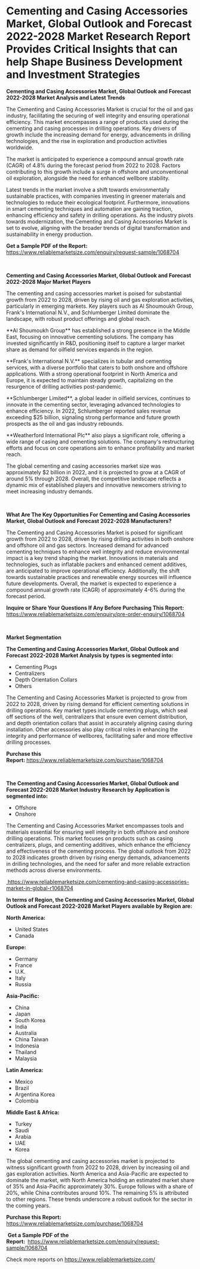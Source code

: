 <p><h1>Cementing and Casing Accessories Market, Global Outlook and Forecast 2022-2028 Market Research Report Provides Critical Insights that can help Shape Business Development and Investment Strategies</h1></p><p><strong>Cementing and Casing Accessories Market, Global Outlook and Forecast 2022-2028 Market Analysis and Latest Trends</strong></p>
<p><p>The Cementing and Casing Accessories Market is crucial for the oil and gas industry, facilitating the securing of well integrity and ensuring operational efficiency. This market encompasses a range of products used during the cementing and casing processes in drilling operations. Key drivers of growth include the increasing demand for energy, advancements in drilling technologies, and the rise in exploration and production activities worldwide. </p><p>The market is anticipated to experience a compound annual growth rate (CAGR) of 4.8% during the forecast period from 2022 to 2028. Factors contributing to this growth include a surge in offshore and unconventional oil exploration, alongside the need for enhanced wellbore stability.</p><p>Latest trends in the market involve a shift towards environmentally sustainable practices, with companies investing in greener materials and technologies to reduce their ecological footprint. Furthermore, innovations in smart cementing techniques and automation are gaining traction, enhancing efficiency and safety in drilling operations. As the industry pivots towards modernization, the Cementing and Casing Accessories Market is set to evolve, aligning with the broader trends of digital transformation and sustainability in energy production.</p></p>
<p><strong>Get a Sample PDF of the Report:&nbsp;</strong> <a href="https://www.reliablemarketsize.com/enquiry/request-sample/1068704?utm_campaign=2447&utm_medium=2&utm_source=Github&utm_content=ia&utm_term=21032025&utm_id=cementing-and-casing-accessories-market-global-outlook-and-forecast-2022-2028">https://www.reliablemarketsize.com/enquiry/request-sample/1068704</a></p>
<p>&nbsp;</p>
<p><strong>Cementing and Casing Accessories Market, Global Outlook and Forecast 2022-2028 Major Market Players</strong></p>
<p><p>The cementing and casing accessories market is poised for substantial growth from 2022 to 2028, driven by rising oil and gas exploration activities, particularly in emerging markets. Key players such as Al Shoumoukh Group, Frank's International N.V., and Schlumberger Limited dominate the landscape, with robust product offerings and global reach.</p><p>**Al Shoumoukh Group** has established a strong presence in the Middle East, focusing on innovative cementing solutions. The company has invested significantly in R&D, positioning itself to capture a larger market share as demand for oilfield services expands in the region.</p><p>**Frank's International N.V.** specializes in tubular and cementing services, with a diverse portfolio that caters to both onshore and offshore applications. With a strong operational footprint in North America and Europe, it is expected to maintain steady growth, capitalizing on the resurgence of drilling activities post-pandemic.</p><p>**Schlumberger Limited**, a global leader in oilfield services, continues to innovate in the cementing sector, leveraging advanced technologies to enhance efficiency. In 2022, Schlumberger reported sales revenue exceeding $25 billion, signaling strong performance and future growth prospects as the oil and gas industry rebounds.</p><p>**Weatherford International Plc** also plays a significant role, offering a wide range of casing and cementing solutions. The company's restructuring efforts and focus on core operations aim to enhance profitability and market reach.</p><p>The global cementing and casing accessories market size was approximately $2 billion in 2022, and it is projected to grow at a CAGR of around 5% through 2028. Overall, the competitive landscape reflects a dynamic mix of established players and innovative newcomers striving to meet increasing industry demands.</p></p>
<p>&nbsp;</p>
<p><strong>What Are The Key Opportunities For Cementing and Casing Accessories Market, Global Outlook and Forecast 2022-2028 Manufacturers?</strong></p>
<p><p>The Cementing and Casing Accessories Market is poised for significant growth from 2022 to 2028, driven by rising drilling activities in both onshore and offshore oil and gas sectors. Increased demand for advanced cementing techniques to enhance well integrity and reduce environmental impact is a key trend shaping the market. Innovations in materials and technologies, such as inflatable packers and enhanced cement additives, are anticipated to improve operational efficiency. Additionally, the shift towards sustainable practices and renewable energy sources will influence future developments. Overall, the market is expected to experience a compound annual growth rate (CAGR) of approximately 4-6% during the forecast period.</p></p>
<p><strong>Inquire or Share Your Questions If Any Before Purchasing This Report:</strong> <a href="https://www.reliablemarketsize.com/enquiry/pre-order-enquiry/1068704?utm_campaign=2447&utm_medium=2&utm_source=Github&utm_content=ia&utm_term=21032025&utm_id=cementing-and-casing-accessories-market-global-outlook-and-forecast-2022-2028">https://www.reliablemarketsize.com/enquiry/pre-order-enquiry/1068704</a></p>
<p>&nbsp;</p>
<p><strong>Market Segmentation</strong></p>
<p><strong>The Cementing and Casing Accessories Market, Global Outlook and Forecast 2022-2028 Market Analysis by types is segmented into:</strong></p>
<p><ul><li>Cementing Plugs</li><li>Centralizers</li><li>Depth Orientation Collars</li><li>Others</li></ul></p>
<p><p>The Cementing and Casing Accessories Market is projected to grow from 2022 to 2028, driven by rising demand for efficient cementing solutions in drilling operations. Key market types include cementing plugs, which seal off sections of the well, centralizers that ensure even cement distribution, and depth orientation collars that assist in accurately aligning casing during installation. Other accessories also play critical roles in enhancing the integrity and performance of wellbores, facilitating safer and more effective drilling processes.</p></p>
<p><strong>Purchase this Report:&nbsp;</strong><a href="https://www.reliablemarketsize.com/purchase/1068704?utm_campaign=2447&utm_medium=2&utm_source=Github&utm_content=ia&utm_term=21032025&utm_id=cementing-and-casing-accessories-market-global-outlook-and-forecast-2022-2028">https://www.reliablemarketsize.com/purchase/1068704</a></p>
<p>&nbsp;</p>
<p><strong>The Cementing and Casing Accessories Market, Global Outlook and Forecast 2022-2028 Market Industry Research by Application is segmented into:</strong></p>
<p><ul><li>Offshore</li><li>Onshore</li></ul></p>
<p><p>The Cementing and Casing Accessories Market encompasses tools and materials essential for ensuring well integrity in both offshore and onshore drilling operations. This market focuses on products such as casing centralizers, plugs, and cementing additives, which enhance the efficiency and effectiveness of the cementing process. The global outlook from 2022 to 2028 indicates growth driven by rising energy demands, advancements in drilling technologies, and the need for safer and more reliable extraction methods across diverse environments.</p></p>
<p><a href="https://www.reliablemarketsize.com/cementing-and-casing-accessories-market-in-global-r1068704?utm_campaign=2447&utm_medium=2&utm_source=Github&utm_content=ia&utm_term=21032025&utm_id=cementing-and-casing-accessories-market-global-outlook-and-forecast-2022-2028">&nbsp;https://www.reliablemarketsize.com/cementing-and-casing-accessories-market-in-global-r1068704</a></p>
<p><strong>In terms of Region, the Cementing and Casing Accessories Market, Global Outlook and Forecast 2022-2028 Market Players available by Region are:</strong></p>
<p>
    <p> <strong> North America: </strong>
        <ul>
            <li>United States</li>
            <li>Canada</li>
        </ul>
        </p> 
    <p> <strong> Europe: </strong>
        <ul>
            <li>Germany</li>
            <li>France</li>
            <li>U.K.</li>
            <li>Italy</li>
            <li>Russia</li>
        </ul>
        </p> 
    <p> <strong> Asia-Pacific: </strong>
        <ul>
            <li>China</li>
            <li>Japan</li>
            <li>South Korea</li>
            <li>India</li>
            <li>Australia</li>
            <li>China Taiwan</li>
            <li>Indonesia</li>
            <li>Thailand</li>
            <li>Malaysia</li>
        </ul>
        </p> 
    <p> <strong> Latin America: </strong>
        <ul>
            <li>Mexico</li>
            <li>Brazil</li>
            <li>Argentina Korea</li>
            <li>Colombia</li>
        </ul>
        </p> 
    <p> <strong> Middle East & Africa: </strong>
        <ul>
            <li>Turkey</li>
            <li>Saudi</li>
            <li>Arabia</li>
            <li>UAE</li>
            <li>Korea</li>
        </ul>
    </p>
    </p>
<p><p>The global cementing and casing accessories market is projected to witness significant growth from 2022 to 2028, driven by increasing oil and gas exploration activities. North America and Asia-Pacific are expected to dominate the market, with North America holding an estimated market share of 35% and Asia-Pacific approximately 30%. Europe follows with a share of 20%, while China contributes around 10%. The remaining 5% is attributed to other regions. These trends underscore a robust outlook for the sector in the coming years.</p></p>
<p><strong>Purchase this Report: </strong><a href="https://www.reliablemarketsize.com/purchase/1068704?utm_campaign=2447&utm_medium=2&utm_source=Github&utm_content=ia&utm_term=21032025&utm_id=cementing-and-casing-accessories-market-global-outlook-and-forecast-2022-2028">https://www.reliablemarketsize.com/purchase/1068704</a></p>
<p>&nbsp;<strong>Get a Sample PDF of the Report:&nbsp;&nbsp;</strong><a href="https://www.reliablemarketsize.com/enquiry/request-sample/1068704?utm_campaign=2447&utm_medium=2&utm_source=Github&utm_content=ia&utm_term=21032025&utm_id=cementing-and-casing-accessories-market-global-outlook-and-forecast-2022-2028">https://www.reliablemarketsize.com/enquiry/request-sample/1068704</a></p>
<p><strong></strong></p>
<p>Check more reports on <a href="https://www.reliablemarketsize.com/?utm_campaign=2447&utm_medium=2&utm_source=Github&utm_content=ia&utm_term=21032025&utm_id=cementing-and-casing-accessories-market-global-outlook-and-forecast-2022-2028">https://www.reliablemarketsize.com/</a></p>